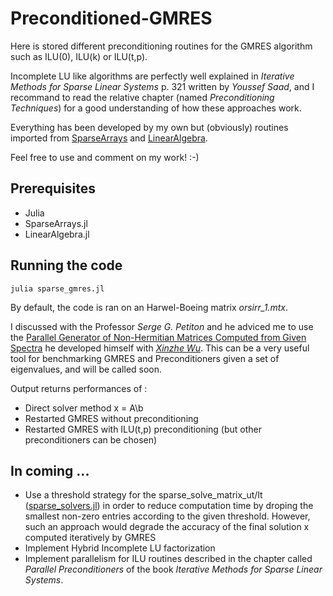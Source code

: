 # Preconditioned-GMRES
Here is stored different preconditioning routines for the GMRES algorithm such as ILU(0), ILU(k) or ILU(t,p).

Incomplete LU like algorithms are perfectly well explained in <i>Iterative Methods for Sparse Linear Systems</i> p. 321 written by <i>Youssef Saad</i>, and I recommand to read the relative chapter (named <i>Preconditioning Techniques</i>) for a good understanding of how these approaches work.

Everything has been developed by my own but (obviously) routines imported from <a href=https://docs.julialang.org/en/v1/stdlib/SparseArrays/index.html>SparseArrays</a> and <a href=https://docs.julialang.org/en/v1/stdlib/LinearAlgebra/>LinearAlgebra</a>.

Feel free to use and comment on my work! :-)

## Prerequisites
* Julia
* SparseArrays.jl
* LinearAlgebra.jl

## Running the code

```shell
julia sparse_gmres.jl
```
By default, the code is ran on an Harwel-Boeing matrix <i>orsirr_1.mtx</i>.

I discussed with the Professor <i>Serge G. Petiton</i> and he adviced me to use the <a href=https://smg2s.github.io/>Parallel Generator of Non-Hermitian Matrices Computed from Given Spectra</a> he developed himself with <i><a href=https://github.com/brunowu>Xinzhe Wu<a></i>. This can be a very useful tool for benchmarking GMRES and Preconditioners given a set of eigenvalues, and will be called soon. 

Output returns performances of :
* Direct solver method x = A\b
* Restarted GMRES without preconditioning
* Restarted GMRES with ILU(t,p) preconditioning (but other preconditioners can be chosen)

## In coming ...

* Use a threshold strategy for the sparse_solve_matrix_ut/lt (<a href=src/sparse_solvers.jl>sparse_solvers.jl</a>) in order to reduce computation time by droping the smallest non-zero entries according to the given threshold. However, such an approach would degrade the accuracy of the final solution x computed iteratively by GMRES
* Implement Hybrid Incomplete LU factorization
* Implement parallelism for ILU routines described in the chapter called <i>Parallel Preconditioners</i> of the book <i>Iterative Methods for Sparse Linear Systems</i>.
